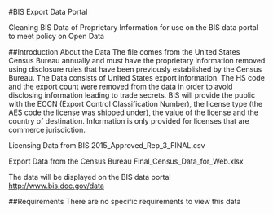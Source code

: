 #BIS Export Data Portal

Cleaning BIS Data of Proprietary Information for use on the BIS data portal to meet policy on Open Data

##Introduction
About the Data
The file comes from the United States Census Bureau annually and must have the proprietary information removed using disclosure rules that have been previously established by the Census Bureau.  The Data consists of United States export information.  The HS code and the export count were removed from the data in order to avoid disclosing information leading to trade secrets.  BIS will provide the public with the ECCN (Export Control Classification Number), the license type (the AES code the license was shipped under), the value of the license and the country of destination.  Information is only provided for licenses that are commerce jurisdiction.   

Licensing Data from BIS
2015_Approved_Rep_3_FINAL.csv

Export Data from the Census Bureau
Final_Census_Data_for_Web.xlsx

The data will be displayed on the BIS data portal
http://www.bis.doc.gov/data

##Requirements
There are no specific requirements to view this data
